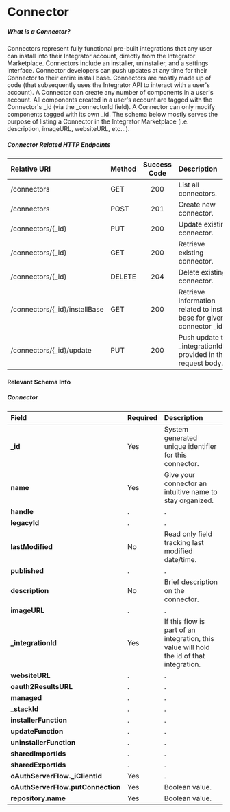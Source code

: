 Connector
=========

##### What is a Connector?

Connectors represent fully functional pre-built integrations that any user can install into their Integrator account, directly from the Integrator Marketplace. Connectors include an installer, uninstaller, and a settings interface. Connector developers can push updates at any time for their Connector to their entire install base. Connectors are mostly made up of code (that subsequently uses the Integrator API to interact with a user's account). A Connector can create any number of components in a user's account. All components created in a user's account are tagged with the Connector's \_id (via the \_connectorId field). A Connector can only modify components tagged with its own \_id. The schema below mostly serves the purpose of listing a Connector in the Integrator Marketplace (i.e. description, imageURL, websiteURL, etc...).

##### Connector Related HTTP Endpoints

| Relative URI                  | Method | Success Code | Description                                                            |
|:------------------------------|:-------|:------------:|:-----------------------------------------------------------------------|
| /connectors                   | GET    |     200      | List all connectors.                                                   |
| /connectors                   | POST   |     201      | Create new connector.                                                  |
| /connectors/{_id}             | PUT    |     200      | Update existing connector.                                             |
| /connectors/{_id}             | GET    |     200      | Retrieve existing connector.                                           |
| /connectors/{_id}             | DELETE |     204      | Delete existing connector.                                             |
| /connectors/{_id}/installBase | GET    |     200      | Retrieve information related to install base for given connector \_id. |
| /connectors/{_id}/update      | PUT    |     200      | Push update to _integrationIds[] provided in the request body.         |

#### Relevant Schema Info

##### Connector

| Field                             | Required | Description                                                                              |
|:----------------------------------|:---------|:-----------------------------------------------------------------------------------------|
| **_id**                           | Yes      | System generated unique identifier for this connector.                                   |
| **name**                          | Yes      | Give your connector an intuitive name to stay organized.                                 |
| **handle**                        | .        | .                                                                                        |
| **legacyId**                      | .        | .                                                                                        |
| **lastModified**                  | No       | Read only field tracking last modified date/time.                                        |
| **published**                     | .        | .                                                                                        |
| **description**                   | No       | Brief description on the connector.                                                      |
| **imageURL**                      | .        | .                                                                                        |
| **_integrationId**                | Yes      | If this flow is part of an integration, this value will hold the id of that integration. |
| **websiteURL**                    | .        | .                                                                                        |
| **oauth2ResultsURL**              | .        | .                                                                                        |
| **managed**                       | .        | .                                                                                        |
| **_stackId**                      | .        | .                                                                                        |
| **installerFunction**             | .        | .                                                                                        |
| **updateFunction**                | .        | .                                                                                        |
| **uninstallerFunction**           | .        | .                                                                                        |
| **sharedImportIds**               | .        | .                                                                                        |
| **sharedExportIds**               | .        | .                                                                                        |
| **oAuthServerFlow._iClientId**    | Yes      | .                                                                                        |
| **oAuthServerFlow.putConnection** | Yes      | Boolean value.                                                                           |
| **repository.name**               | Yes      | Boolean value.                                                                           |
